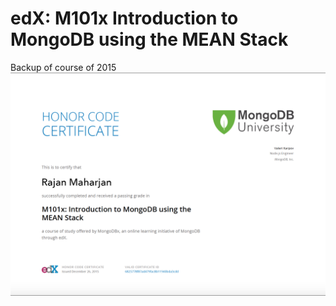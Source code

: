 # edX: M101x Introduction to MongoDB using the MEAN Stack

Backup of course of 2015
![MEAN Stack Certification](https://raw.githubusercontent.com/RajanJS/M101x-MongoDB-MEAN-Stack/main/edx-certificate-mongodb.png)
